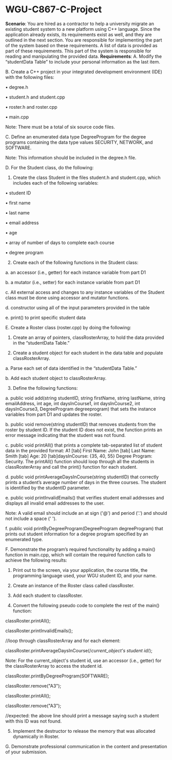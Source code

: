 # WGU-C867-C-Project
**Scenario**: You are hired as a contractor to help a university migrate an existing student system to a new platform using C++ language. Since the application already exists, its requirements exist as well, and they are outlined in the next section. You are responsible for implementing the part of the system based on these requirements. A list of data is provided as part of these requirements. This part of the system is responsible for reading and manipulating the provided data.
**Requirements**:
A.  Modify the “studentData Table” to include your personal information as the last item.
 

B.  Create a C++ project in your integrated development environment (IDE) with the following files:

•  degree.h

•  student.h and student.cpp

•  roster.h and roster.cpp

•  main.cpp
 

Note: There must be a total of six source code files.
 

C.  Define an enumerated data type DegreeProgram for the degree programs containing the data type values SECURITY, NETWORK, and SOFTWARE.
 

Note: This information should be included in the degree.h file.
 

D.  For the Student class, do the following:

1.  Create the class Student  in the files student.h and student.cpp, which includes each of the following variables:

•  student ID

•  first name

•   last name

•  email address

•  age

•  array of number of days to complete each course

•  degree program

2.  Create each of the following functions in the Student class:

a.  an accessor (i.e., getter) for each instance variable from part D1

b.  a mutator (i.e., setter) for each instance variable from part D1

c.  All external access and changes to any instance variables of the Student class must be done using accessor and mutator functions.

d.  constructor using all of the input parameters provided in the table

e.  print() to print specific student data
 

E.  Create a Roster class (roster.cpp) by doing the following:

1.  Create an array of pointers, classRosterArray, to hold the data provided in the “studentData Table.”

2.  Create a student object for each student in the data table and populate classRosterArray.

a.  Parse each set of data identified in the “studentData Table.”

b.  Add each student object to classRosterArray.

3.  Define the following functions:

a.  public void add(string studentID, string firstName, string lastName, string emailAddress, int age, int daysInCourse1, int daysInCourse2, int daysInCourse3, DegreeProgram degreeprogram)  that sets the instance variables from part D1 and updates the roster.

b.  public void remove(string studentID)  that removes students from the roster by student ID. If the student ID does not exist, the function prints an error message indicating that the student was not found.

c. public void printAll() that prints a complete tab-separated list of student data in the provided format: A1 [tab] First Name: John [tab] Last Name: Smith [tab] Age: 20 [tab]daysInCourse: {35, 40, 55} Degree Program: Security. The printAll() function should loop through all the students in classRosterArray and call the print() function for each student.

d.  public void printAverageDaysInCourse(string studentID)  that correctly prints a student’s average number of days in the three courses. The student is identified by the studentID parameter.

e.  public void printInvalidEmails() that verifies student email addresses and displays all invalid email addresses to the user.
 

Note: A valid email should include an at sign ('@') and period ('.') and should not include a space (' ').
 

f.  public void printByDegreeProgram(DegreeProgram degreeProgram) that prints out student information for a degree program specified by an enumerated type.
 

F.  Demonstrate the program’s required functionality by adding a main() function in main.cpp, which will contain the required function calls to achieve the following results:

1.  Print out to the screen, via your application, the course title, the programming language used, your WGU student ID, and your name.

2.  Create an instance of the Roster class called classRoster.

3.  Add each student to classRoster.

4.  Convert the following pseudo code to complete the rest of the  main() function:

classRoster.printAll();

classRoster.printInvalidEmails();

 

//loop through classRosterArray and for each element:

classRoster.printAverageDaysInCourse(/*current_object's student id*/);



Note: For the current_object's student id, use an accessor (i.e., getter) for the classRosterArray to access the student id.



classRoster.printByDegreeProgram(SOFTWARE);

classRoster.remove("A3");

classRoster.printAll();

classRoster.remove("A3");

//expected: the above line should print a message saying such a student with this ID was not found.

5.  Implement the destructor to release the memory that was allocated dynamically in Roster.
 

G.  Demonstrate professional communication in the content and presentation of your submission.
